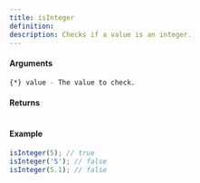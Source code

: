 ```yaml
---
title: isInteger
definition: 
description: Checks if a value is an integer.
---
```



#### Arguments


```bash
{*} value - The value to check.
```


#### Returns


```bash

```


#### Example


```ts
isInteger(5); // trueisInteger('5'); // falseisInteger(5.1); // false
```